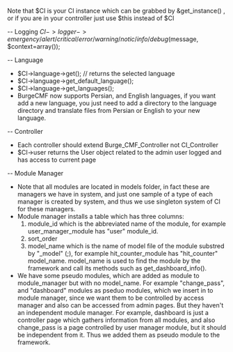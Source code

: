 Note that $CI is your CI instance which can be grabbed by &get_instance() , or if you are in your controller just use $this instead of $CI


-- Logging
$CI->logger->emergency/alert/critical/error/warning/notic/info/debug($message, $context=array());


-- Language
- $CI->language->get(); 							// returns the selected language
- $CI->language->get_default_language();
- $CI->language->get_languages();
- BurgeCMF now supports Persian, and English languages, if you want add a new language, you just need to add a directory to the language directory and translate files from Persian or English to your new language.


-- Controller
- Each controller should extend Burge_CMF_Controller not CI_Controller
- $CI->user returns the User object related to the admin user logged and has access to current page


-- Module Manager
- Note that all modules are located in models folder, in fact these are managers we have in system, and just one sample of a type of each manager is created by system, and thus we use singleton system of CI for these managers.
- Module manager installs a table which has three columns:
	1) module_id which is the abbreviated name of the module, for example user_manager_module has "user" module_id.
	2) sort_order
	3) model_name which is the name of model file of the module substred by "_model" (;), for example hit_counter_module has "hit_counter" model_name. model_name is used to find the module by the framework and call its methods such as get_dashboard_info().
- We have some pseudo modules, which are added as module to module_manager but with no model_name. For example "change_pass", and "dashboard" modules as pseduo modules, which we insert in to module manager, since we want them to be controlled by access manager and also can be accessed from admin pages. But they haven't an independent module manager. For example, dashboard is just a controller page which gathers information from all modules, and also change_pass is a page controlled by user manager module, but it should be independent from it. Thus we added them as pseudo module to the framework. 